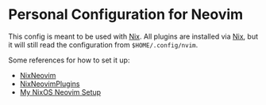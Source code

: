 # Personal Configuration for Neovim

This config is meant to be used with [Nix](https://nixos.org/).
All plugins are installed via [Nix](https://nixos.org/), but it will still read the configuration from `$HOME/.config/nvim`.


Some references for how to set it up:
- [NixNeovim](https://github.com/NixNeovim/NixNeovim)
- [NixNeovimPlugins](https://github.com/NixNeovim/NixNeovimPlugins)
- [My NixOS Neovim Setup](https://github.com/lwndhrst/nixos/blob/main/modules/neovim/default.nix)
